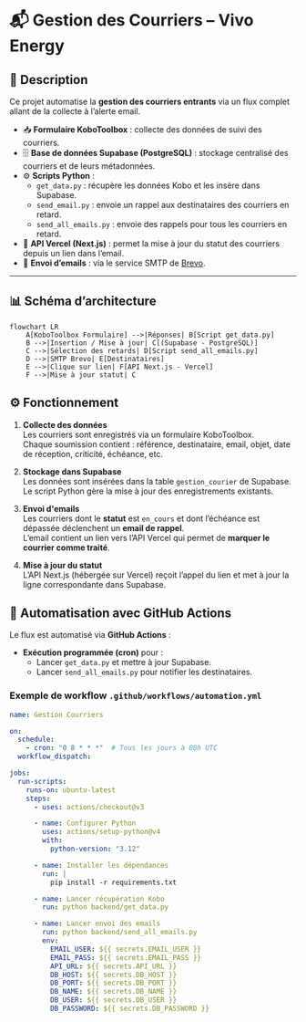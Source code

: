 # 📬 Gestion des Courriers – Vivo Energy

## 📖 Description

Ce projet automatise la **gestion des courriers entrants** via un flux complet allant de la collecte à l’alerte email.

- 📥 **Formulaire KoboToolbox** : collecte des données de suivi des courriers.
- 🗄 **Base de données Supabase (PostgreSQL)** : stockage centralisé des courriers et de leurs métadonnées.
- ⚙ **Scripts Python** :
  - `get_data.py` : récupère les données Kobo et les insère dans Supabase.
  - `send_email.py` : envoie un rappel aux destinataires des courriers en retard.
  - `send_all_emails.py` : envoie des rappels pour tous les courriers en retard.
- 📡 **API Vercel (Next.js)** : permet la mise à jour du statut des courriers depuis un lien dans l’email.
- 📧 **Envoi d’emails** : via le service SMTP de [Brevo](https://www.brevo.com).

---

## 📊 Schéma d’architecture

```mermaid
flowchart LR
    A[KoboToolbox Formulaire] -->|Réponses| B[Script get_data.py]
    B -->|Insertion / Mise à jour| C[(Supabase - PostgreSQL)]
    C -->|Sélection des retards| D[Script send_all_emails.py]
    D -->|SMTP Brevo| E[Destinataires]
    E -->|Clique sur lien| F[API Next.js - Vercel]
    F -->|Mise à jour statut| C
```

## ⚙️ Fonctionnement

1. **Collecte des données**  
   Les courriers sont enregistrés via un formulaire KoboToolbox.  
   Chaque soumission contient : référence, destinataire, email, objet, date de réception, criticité, échéance, etc.

2. **Stockage dans Supabase**  
   Les données sont insérées dans la table `gestion_courier` de Supabase.  
   Le script Python gère la mise à jour des enregistrements existants.

3. **Envoi d'emails**  
   Les courriers dont le **statut** est `en_cours` et dont l’échéance est dépassée déclenchent un **email de rappel**.  
   L’email contient un lien vers l’API Vercel qui permet de **marquer le courrier comme traité**.

4. **Mise à jour du statut**  
   L’API Next.js (hébergée sur Vercel) reçoit l’appel du lien et met à jour la ligne correspondante dans Supabase.
## 🔄 Automatisation avec GitHub Actions

Le flux est automatisé via **GitHub Actions** :

- **Exécution programmée (cron)** pour :
  - Lancer `get_data.py` et mettre à jour Supabase.
  - Lancer `send_all_emails.py` pour notifier les destinataires.

### Exemple de workflow `.github/workflows/automation.yml`

```yaml
name: Gestion Courriers

on:
  schedule:
    - cron: "0 8 * * *"  # Tous les jours à 08h UTC
  workflow_dispatch:

jobs:
  run-scripts:
    runs-on: ubuntu-latest
    steps:
      - uses: actions/checkout@v3

      - name: Configurer Python
        uses: actions/setup-python@v4
        with:
          python-version: "3.12"

      - name: Installer les dépendances
        run: |
          pip install -r requirements.txt

      - name: Lancer récupération Kobo
        run: python backend/get_data.py

      - name: Lancer envoi des emails
        run: python backend/send_all_emails.py
        env:
          EMAIL_USER: ${{ secrets.EMAIL_USER }}
          EMAIL_PASS: ${{ secrets.EMAIL_PASS }}
          API_URL: ${{ secrets.API_URL }}
          DB_HOST: ${{ secrets.DB_HOST }}
          DB_PORT: ${{ secrets.DB_PORT }}
          DB_NAME: ${{ secrets.DB_NAME }}
          DB_USER: ${{ secrets.DB_USER }}
          DB_PASSWORD: ${{ secrets.DB_PASSWORD }}

